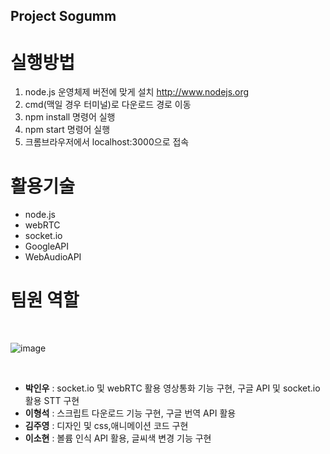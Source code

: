 ## Project Sogumm

# 실행방법
1. node.js 운영체제 버전에 맞게 설치 http://www.nodejs.org
2. cmd(맥일 경우 터미널)로 다운로드 경로 이동 
3. npm install 명령어 실행
4. npm start 명령어 실행
5. 크롬브라우저에서 localhost:3000으로 접속

# 활용기술

- node.js<br>
- webRTC<br>
- socket.io<br>
- GoogleAPI<br>
- WebAudioAPI<br>

# 팀원 역할
<br>

![image](https://user-images.githubusercontent.com/70463738/104843463-2039b880-590e-11eb-897a-29e912ee0925.png)

<br>

- **박인우** : socket.io 및 webRTC 활용 영상통화 기능 구현, 구글 API 및 socket.io 활용 STT 구현<br>
- **이형석** : 스크립트 다운로드 기능 구현, 구글 번역 API 활용<br>
- **김주영** : 디자인 및 css,애니메이션 코드 구현<br>
- **이소현** : 볼륨 인식 API 활용, 글씨색 변경 기능 구현<br>
